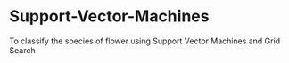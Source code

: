 # Support-Vector-Machines
To classify the species of flower using Support Vector Machines and Grid Search
